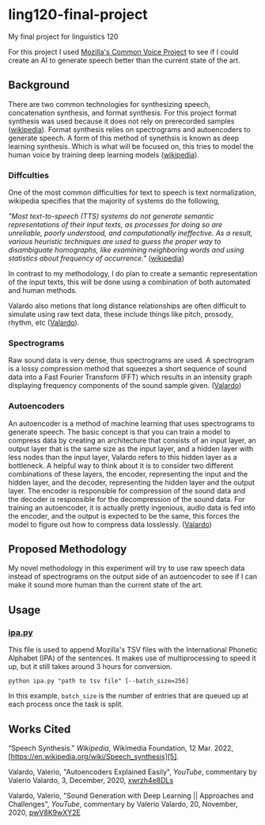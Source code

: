 # ling120-final-project
My final project for linguistics 120

For this project I used [Mozilla's Common Voice Project][1]
to see if I could create an AI to generate speech better than the current state of the art.

## Background
There are two common technologies for synthesizing speech, concatenation synthesis, and format synthesis.
For this project format synthesis was used because it does not rely on prerecorded samples ([wikipedia][4]).
Format synthesis relies on spectrograms and autoencoders to generate speech. 
A form of this method of synethsis is known as deep learning synthesis. Which is what will be focused on, 
this tries to model the human voice by training deep learning models ([wikipedia][4]).

### Diffculties

One of the most common difficulties for text to speech is text normalization, wikipedia specifies that the majority of systems do the following,

*"Most text-to-speech (TTS) systems do not generate semantic representations of their input texts, 
as processes for doing so are unreliable, poorly understood, and computationally ineffective. As a result, 
various heuristic techniques are used to guess the proper way to disambiguate homographs, 
like examining neighboring words and using statistics about frequency of occurrence."* ([wikipedia][4]) 

In contrast to my methodology, I do plan to create a semantic representation of the input texts, 
this will be done using a combination of both automated and human methods.

Valardo also metions that long distance relationships are often difficult to simulate using raw text data, 
these include things like pitch, prosody, rhythm, etc ([Valardo][3]).

### Spectrograms

Raw sound data is very dense, thus spectrograms are used. 
A spectrogram is a lossy compression method that squeezes a short
sequence of sound data into a Fast Fourier Transform (FFT) which results in an intensity graph displaying 
frequency components of the sound sample given. 
([Valardo][3])

### Autoencoders

An autoencoder is a method of machine learning that uses spectrograms to generate speech. 
The basic concept is that you can train a model to compress data by 
creating an architecture that consists of an input layer, 
an output layer that is the same size as the input layer, 
and a hidden layer with less nodes than the input layer, 
Valardo refers to this hidden layer as a bottleneck. 
A helpful way to think about it is to consider two different combinations of these layers, the encoder, 
representing the input and the hidden layer, and the decoder, representing the hidden layer and the output layer.
The encoder is responsible for compression of the sound data and the decoder is responsible for the decompression of 
the sound data. For training an autoencoder, it is actually pretty ingenious, audio data is fed into the encoder, 
and the output is expected to be the same, this forces the model to figure out how to compress data losslessly.
([Valardo][2])

## Proposed Methodology

My novel methodology in this experiment will try to use raw speech data instead of spectrograms on the output side of 
an autoencoder to see if I can make it sound more human than the current state of the art.

## Usage
### [ipa.py](./ipa.py)
This file is used to append Mozilla's TSV files with the International Phonetic Alphabet (IPA) of the sentences.
It makes use of multiprocessing to speed it up, but it still takes around 3 hours for conversion.
```
python ipa.py "path to tsv file" [--batch_size=256]
```
In this example, `batch_size` is the number of entries that are queued up at each process once the task is split.

## Works Cited

“Speech Synthesis.” *Wikipedia*, Wikimedia Foundation, 12 Mar. 2022, [https://en.wikipedia.org/wiki/Speech_synthesis][5]. 

Valardo, Valerio, "Autoencoders Explained Easily", *YouTube*, commentary by Valerio Valardo, 3, December, 2020, [xwrzh4e8DLs][2]

Valardo, Valerio, "Sound Generation with Deep Learning || Approaches and Challenges", *YouTube*, commentary by Valerio Valardo, 20, November, 2020, [pwV8K9wXY2E][3]

[1]: https://commonvoice.mozilla.org/en
[2]: https://youtu.be/xwrzh4e8DLs
[3]: https://youtu.be/pwV8K9wXY2E
[4]: https://en.wikipedia.org/wiki/Speech_synthesis#Synthesizer_technologies
[5]: https://en.wikipedia.org/wiki/Speech_synthesis